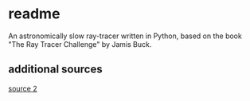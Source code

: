 # readme

An astronomically slow ray-tracer written in Python, based on the book "The Ray Tracer Challenge" by Jamis Buck.

## additional sources

[source 2](https://www.scratchapixel.com/lessons/3d-basic-rendering/minimal-ray-tracer-rendering-simple-shapes/ray-sphere-intersection.html)
